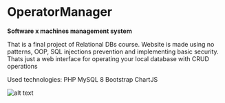 # OperatorManager
**Software x machines management system**

That is a final project of Relational DBs course.
Website is made using no patterns, OOP, SQL injections prevention and implementing basic security.
Thats just a web interface for operating your local database with CRUD operations

Used technologies:
PHP
MySQL 8
Bootstrap
ChartJS

![alt text](https://github.com/qboww/OperatorManager/website/pictures/index.png)
